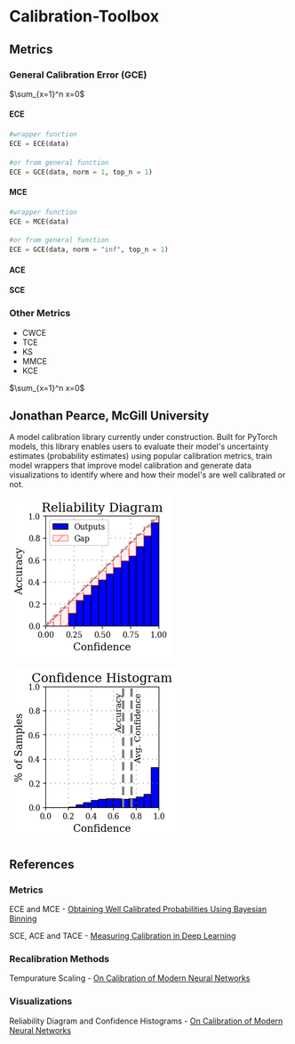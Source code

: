 # Calibration-Toolbox
## Metrics
### General Calibration Error (GCE)

$\sum_{x=1}^n x=0$

#### ECE
```Python
#wrapper function
ECE = ECE(data)

#or from general function
ECE = GCE(data, norm = 1, top_n = 1) 
```
#### MCE
```Python
#wrapper function
ECE = MCE(data)

#or from general function
ECE = GCE(data, norm = "inf", top_n = 1) 
```
#### ACE
#### SCE

### Other Metrics
-  CWCE
-  TCE
-  KS
-  MMCE
-  KCE

$\sum_{x=1}^n x=0$

## Jonathan Pearce, McGill University

A model calibration library currently under construction. Built for PyTorch models, this library enables users to evaluate their model's uncertainty estimates (probability estimates) using popular calibration metrics, train model wrappers that improve model calibration and generate data visualizations to identify where and how their model's are well calibrated or not.

![Diagram](plots/rel_diagram_test.png)

![Diagram2](plots/conf_histogram_test.png)

## References

### Metrics

ECE and MCE - [Obtaining Well Calibrated Probabilities Using Bayesian Binning](http://people.cs.pitt.edu/~milos/research/AAAI_Calibration.pdf)

SCE, ACE and TACE - [Measuring Calibration in Deep Learning](https://arxiv.org/abs/1904.01685)

### Recalibration Methods

Tempurature Scaling - [On Calibration of Modern Neural Networks](https://arxiv.org/abs/1706.04599)

### Visualizations

Reliability Diagram and Confidence Histograms - [On Calibration of Modern Neural Networks](https://arxiv.org/abs/1706.04599)
